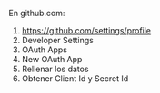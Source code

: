 
En github.com: 

1. https://github.com/settings/profile
2. Developer Settings
3. OAuth Apps
4. New OAuth App 
5. Rellenar los datos
6. Obtener Client Id y Secret Id